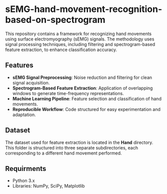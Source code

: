 # sEMG-hand-movement-recognition-based-on-spectrogram

This repository contains a framework for recognizing hand movements using surface electromyography (sEMG) signals. The methodology uses signal processing techniques, including filtering and spectrogram-based feature extraction, to enhance classification accuracy.

## Features

* **sEMG Signal Preprocessing**: Noise reduction and filtering for clean signal acquisition.
* **Spectrogram-Based Feature Extraction**: Application of overlapping windows to generate time-frequency representations.
* **Machine Learning Pipeline**: Feature selection and classification of hand movements.
* **Reproducible Workflow**: Code structured for easy experimentation and adaptation.

## Dataset 

The dataset used for feature extraction is located in the **Hand** directory. This folder is structured into three separate subdirectories, each corresponding to a different hand movement performed.


## Requirments 

* Python 3.x
* Libraries: NumPy, SciPy, Matplotlib 



